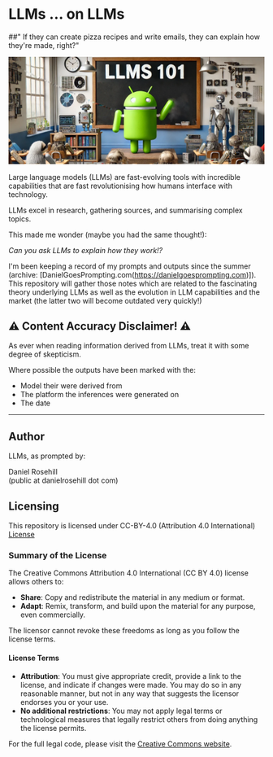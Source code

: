 # LLMs ... on LLMs

##" If they can create pizza recipes and write emails, they can explain how they're made, right?"

![alt text](images/header.webp)

 Large language models (LLMs) are fast-evolving tools with incredible capabilities that are fast revolutionising how humans interface with technology.

 LLMs excel in research, gathering sources, and summarising complex topics.

This made me wonder (maybe you had the same thought!):

*Can you ask LLMs to explain how they work!?*

I'm been keeping a record of my prompts and outputs since the summer (archive: [DanielGoesPrompting.com(https://danielgoesprompting.com)]). This repository will gather those notes which are related to the fascinating theory underlying LLMs as well as the evolution in LLM capabilities and the market (the latter two will become outdated very quickly!)

## ⚠️ Content Accuracy Disclaimer! ⚠️

As ever when reading information derived from LLMs, treat it with some degree of skepticism. 

Where possible the outputs have been marked with the:

- Model their were derived from  
- The platform the inferences were generated on
- The date

---

## Author

LLMs, as prompted by:

Daniel Rosehill  
(public at danielrosehill dot com)

## Licensing

This repository is licensed under CC-BY-4.0 (Attribution 4.0 International) 
[License](https://creativecommons.org/licenses/by/4.0/)

### Summary of the License
The Creative Commons Attribution 4.0 International (CC BY 4.0) license allows others to:
- **Share**: Copy and redistribute the material in any medium or format.
- **Adapt**: Remix, transform, and build upon the material for any purpose, even commercially.

The licensor cannot revoke these freedoms as long as you follow the license terms.

#### License Terms
- **Attribution**: You must give appropriate credit, provide a link to the license, and indicate if changes were made. You may do so in any reasonable manner, but not in any way that suggests the licensor endorses you or your use.
- **No additional restrictions**: You may not apply legal terms or technological measures that legally restrict others from doing anything the license permits.

For the full legal code, please visit the [Creative Commons website](https://creativecommons.org/licenses/by/4.0/legalcode).
